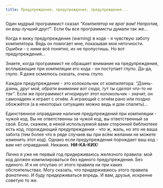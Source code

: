 ```yaml
---
title: Предупреждения, предупреждения, предупреждения...
---
```


Один мудрый программист сказал *"Компилятор не враг вам! Напротив, он ваш лучший друг!"*. Если бы все программисты думали так же...

Когда я вижу предупреждение (warning) в коде - я чувствую заботу компилятора. Ведь он помогает мне, показывая мои неточности. Ошибки - с ними всё понятно, их не пропустишь. Но вот предупреждения...

Знаете, когда программист не обращает внимание на предупреждения, всплывающие при компиляции его кода - он поступает глупо. Да-да, глупо. Я даже осмелюсь сказать, *очень* глупо.

Каждое предупреждение - это колокольчик от компилятора: *"Дзинь-дзинь, друг мой, обрати внимание вот сюда, тут ты сделал что-то не так"*. Если же программист игнорирует этот колокольчик - значит, он самонадеян и играет с огнём. А играющий с огнём рано или поздно обожжётся (а в некоторых ситуациях можно ведь и дом спалить)...

Единственное оправдание наличия предупреждений при компиляции - чужой код. Вы не ответственны за чужой код, вы ответственный за свой. Если, скажем, в некой используемой вами сторонней библиотеке есть код, порождающий предупреждения - что ж, жаль, но это не ваша забота (тем более что в ряде случаев вы при всём желании не можете изменить этот код). Однако если предупреждения порождает ваш код - вам нет оправданий. Никаких. **НИ-КА-КИХ**!

Лично я уже не первый год придерживаюсь железного правила: мой код должен компилироваться без единого предупреждения. Без единого. И я не отсупаю от этого правила ни при каких обстоятельствах. Могу сказать, что придерживаюсь этого правила *фанатично*. И буду придерживаться впредь. И вам, друзья, искренне советую то же.
